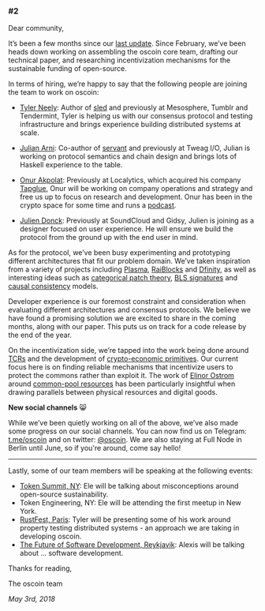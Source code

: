 ### #2

Dear community,

It’s been a few months since our [last update](/updates/1.html). Since
February, we’ve been heads down working on assembling the oscoin core team,
drafting our technical paper, and researching incentivization mechanisms
for the sustainable funding of open-source.

In terms of hiring, we’re happy to say that the following people are joining
the team to work on oscoin:

* [Tyler Neely]: Author of [sled] and previously at Mesosphere, Tumblr
and Tendermint, Tyler is helping us with our consensus protocol and testing
infrastructure and brings experience building distributed systems at scale.

[Tyler Neely]: http://tylerneely.com/
[sled]: https://github.com/spacejam/sled

* [Julian Arni]: Co-author of [servant] and previously at Tweag I/O,
Julian is working on protocol semantics and chain design and brings lots
of Haskell experience to the table.

[Julian Arni]: https://github.com/jkarni
[servant]: https://github.com/haskell-servant

* [Onur Akpolat]: Previously at Localytics, which acquired his
company [Tapglue], Onur will be working on company operations and strategy
and free us up to focus on research and development. Onur has been in the crypto
space for some time and runs a [podcast].

[Onur Akpolat]: https://twitter.com/onurakpolat
[Tapglue]: https://www.tapglue.com/
[podcast]: ???

* [Julien Donck]: Previously at SoundCloud and Gidsy, Julien is joining as
a designer focused on user experience. He will ensure we build the protocol
from the ground up with the end user in mind.

[Julien Donck]: http://www.juliendonck.com/

As for the protocol, we’ve been busy experimenting and prototyping different
architectures that fit our problem domain. We’ve taken inspiration from a
variety of projects including [Plasma], [RaiBlocks] and [Dfinity], as well as
interesting ideas such as [categorical patch theory], [BLS signatures]
and [causal consistency] models.

[Plasma]: https://plasma.io/
[RaiBlocks]: https://raiblocks.net/media/RaiBlocks_Whitepaper__English.pdf
[Dfinity]: https://dfinity.org/pdf-viewer/pdfs/viewer?file=../library/dfinity-consensus.pdf
[categorical patch theory]: https://arxiv.org/abs/1311.3903
[causal consistency]: https://en.wikipedia.org/wiki/Causal_consistency
[BLS signatures]: https://en.wikipedia.org/wiki/Boneh%E2%80%93Lynn%E2%80%93Shacham

Developer experience is our foremost constraint and consideration when
evaluating different architectures and consensus protocols. We believe we
have found a promising solution we are excited to share in the coming months,
along with our paper. This puts us on track for a code release by the end
of the year.

On the incentivization side, we’re tapped into the work being done around
[TCRs] and the development of [crypto-economic primitives]. Our current focus
here is on finding reliable mechanisms that incentivize users to protect the
commons rather than exploit it. The work of [Elinor Ostrom] around [common-pool
resources] has been particularly insightful when drawing parallels between
physical resources and digital goods.

[common-pool resources]: https://en.wikipedia.org/wiki/Common-pool_resource
[crypto-economic primitives]: https://medium.com/@jacobscott/the-emergence-of-cryptoeconomic-primitives-14ef3300cc10
[TCRs]: https://medium.com/@ilovebagels/token-curated-registries-1-0-61a232f8dac7

[Elinor Ostrom]: https://en.wikipedia.org/wiki/Elinor_Ostrom

**New social channels** 😸

While we’ve been quietly working on all of the above, we’ve also made some
progress on our social channels. You can now find us on Telegram:
[t.me/oscoin](http://t.me/oscoin) and on twitter: [@oscoin]. We are also
staying at Full Node in Berlin until June, so if you're around, come say
hello!

[oscoin]: http://t.me/oscoin
[@oscoin]: https://twitter.com/oscoin

---

Lastly, some of our team members will be speaking at the following events:

* [Token Summit, NY]: Ele will be talking about misconceptions around
open-source sustainability.
* Token Engineering, NY: Ele will be attending the first meetup in New York.
* [RustFest, Paris]: Tyler will be presenting some of his work around
property testing distributed systems - an approach we are taking in developing
oscoin.
* [The Future of Software Development, Reykjavik]: Alexis will be talking about ...
software development.

[Token Summit, NY]: http://tokensummit.com/new-york-token-summit-iii-may-17-2018/
[RustFest, Paris]: https://paris.rustfest.eu/
[The Future of Software Development, Reykjavik]: https://medium.com/@BlueYard/a-blueyard-conversation-the-future-of-software-development-dbbb641a74a9

Thanks for reading,

The oscoin team

*May 3rd, 2018*

